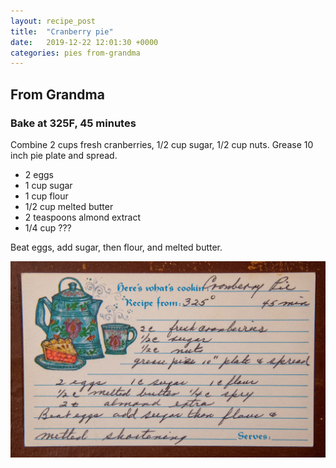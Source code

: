 ```yaml
---
layout: recipe_post
title:  "Cranberry pie"
date:   2019-12-22 12:01:30 +0000
categories: pies from-grandma
---
```


## From Grandma
### Bake at 325F, 45 minutes

Combine 2 cups fresh cranberries, 1/2 cup sugar, 1/2 cup nuts. Grease 10 inch pie plate and spread.


* 2 eggs
* 1 cup sugar
* 1 cup flour
* 1/2 cup melted butter
* 2 teaspoons almond extract
* 1/4 cup ???

Beat eggs, add sugar, then flour, and melted butter.


![](/assets/pies/cranberry-pie.jpg)